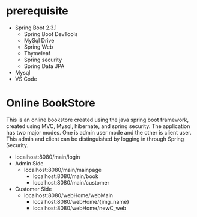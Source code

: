 # prerequisite
 - Spring Boot 2.3.1
    - Spring Boot DevTools
    - MySql Drive
    - Spring Web
    - Thymeleaf
    - Spring security
    - Spring Data JPA
 - Mysql
 - VS Code
# Online BookStore
This is an online bookstore created using the java spring boot framework, created using MVC, Mysql, hibernate, and spring security. The application has two major modes. One is admin user mode and the other is client user. This admin and client can be distinguished by logging in through Spring Security. 

- localhost:8080/main/login
- Admin Side
  - localhost:8080/main/mainpage
    - localhost:8080/main/book
    - localhost:8080/main/customer
 - Customer Side
   - localhost:8080/webHome/webMain
     - localhost:8080/webHome/{img_name} 
     - localhost:8080/webHome/newC_web

